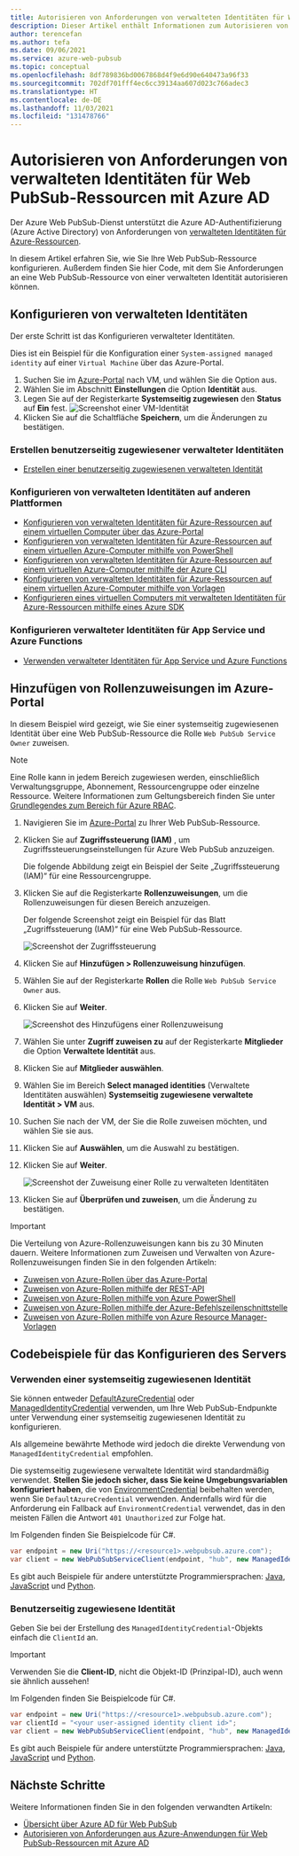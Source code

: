 ```yaml
---
title: Autorisieren von Anforderungen von verwalteten Identitäten für Web PubSub-Ressourcen mit Azure AD
description: Dieser Artikel enthält Informationen zum Autorisieren von Anforderungen von verwalteten Identitäten an Web PubSub-Ressourcen mit Azure AD.
author: terencefan
ms.author: tefa
ms.date: 09/06/2021
ms.service: azure-web-pubsub
ms.topic: conceptual
ms.openlocfilehash: 8df789836bd0067868d4f9e6d90e640473a96f33
ms.sourcegitcommit: 702df701fff4ec6cc39134aa607d023c766adec3
ms.translationtype: HT
ms.contentlocale: de-DE
ms.lasthandoff: 11/03/2021
ms.locfileid: "131478766"
---
```

# <a name="authorize-request-to-web-pubsub-resources-with-azure-ad-from-managed-identities"></a>Autorisieren von Anforderungen von verwalteten Identitäten für Web PubSub-Ressourcen mit Azure AD
Der Azure Web PubSub-Dienst unterstützt die Azure AD-Authentifizierung (Azure Active Directory) von Anforderungen von [verwalteten Identitäten für Azure-Ressourcen](../active-directory/managed-identities-azure-resources/overview.md). 

In diesem Artikel erfahren Sie, wie Sie Ihre Web PubSub-Ressource konfigurieren. Außerdem finden Sie hier Code, mit dem Sie Anforderungen an eine Web PubSub-Ressource von einer verwalteten Identität autorisieren können.

## <a name="configure-managed-identities"></a>Konfigurieren von verwalteten Identitäten

Der erste Schritt ist das Konfigurieren verwalteter Identitäten.

Dies ist ein Beispiel für die Konfiguration einer `System-assigned managed identity` auf einer `Virtual Machine` über das Azure-Portal.

1. Suchen Sie im [Azure-Portal](https://portal.azure.com/) nach VM, und wählen Sie die Option aus.
1. Wählen Sie im Abschnitt **Einstellungen** die Option **Identität** aus.
1. Legen Sie auf der Registerkarte **Systemseitig zugewiesen** den **Status** auf **Ein** fest.
   ![Screenshot einer VM-Identität](./media/aad-authorization/identity-virtual-machine.png)
1. Klicken Sie auf die Schaltfläche **Speichern**, um die Änderungen zu bestätigen.

### <a name="how-to-create-user-assigned-managed-identities"></a>Erstellen benutzerseitig zugewiesener verwalteter Identitäten
- [Erstellen einer benutzerseitig zugewiesenen verwalteten Identität](../active-directory/managed-identities-azure-resources/how-manage-user-assigned-managed-identities.md#create-a-user-assigned-managed-identity)

### <a name="how-to-configure-managed-identities-on-other-platforms"></a>Konfigurieren von verwalteten Identitäten auf anderen Plattformen

- [Konfigurieren von verwalteten Identitäten für Azure-Ressourcen auf einem virtuellen Computer über das Azure-Portal](../active-directory/managed-identities-azure-resources/qs-configure-portal-windows-vm.md)
- [Konfigurieren von verwalteten Identitäten für Azure-Ressourcen auf einem virtuellen Azure-Computer mithilfe von PowerShell](../active-directory/managed-identities-azure-resources/qs-configure-powershell-windows-vm.md)
- [Konfigurieren von verwalteten Identitäten für Azure-Ressourcen auf einem virtuellen Azure-Computer mithilfe der Azure CLI](../active-directory/managed-identities-azure-resources/qs-configure-cli-windows-vm.md)
- [Konfigurieren von verwalteten Identitäten für Azure-Ressourcen auf einem virtuellen Azure-Computer mithilfe von Vorlagen](../active-directory/managed-identities-azure-resources/qs-configure-template-windows-vm.md)
- [Konfigurieren eines virtuellen Computers mit verwalteten Identitäten für Azure-Ressourcen mithilfe eines Azure SDK](../active-directory/managed-identities-azure-resources/qs-configure-sdk-windows-vm.md)

### <a name="how-to-configure-managed-identities-for-app-service-and-azure-functions"></a>Konfigurieren verwalteter Identitäten für App Service und Azure Functions

- [Verwenden verwalteter Identitäten für App Service und Azure Functions](../app-service/overview-managed-identity.md)

## <a name="add-role-assignments-on-azure-portal"></a>Hinzufügen von Rollenzuweisungen im Azure-Portal  

In diesem Beispiel wird gezeigt, wie Sie einer systemseitig zugewiesenen Identität über eine Web PubSub-Ressource die Rolle `Web PubSub Service Owner` zuweisen. 

> [!Note]
> Eine Rolle kann in jedem Bereich zugewiesen werden, einschließlich Verwaltungsgruppe, Abonnement, Ressourcengruppe oder einzelne Ressource. Weitere Informationen zum Geltungsbereich finden Sie unter [Grundlegendes zum Bereich für Azure RBAC](../role-based-access-control/scope-overview.md).
1. Navigieren Sie im [Azure-Portal](https://portal.azure.com/) zu Ihrer Web PubSub-Ressource.

1. Klicken Sie auf **Zugriffssteuerung (IAM)** , um Zugriffssteuerungseinstellungen für Azure Web PubSub anzuzeigen.

   Die folgende Abbildung zeigt ein Beispiel der Seite „Zugriffssteuerung (IAM)“ für eine Ressourcengruppe.

1. Klicken Sie auf die Registerkarte **Rollenzuweisungen**, um die Rollenzuweisungen für diesen Bereich anzuzeigen.

   Der folgende Screenshot zeigt ein Beispiel für das Blatt „Zugriffssteuerung (IAM)“ für eine Web PubSub-Ressource.

   ![Screenshot der Zugriffssteuerung](./media/aad-authorization/access-control.png)

1. Klicken Sie auf **Hinzufügen > Rollenzuweisung hinzufügen**.

1. Wählen Sie auf der Registerkarte **Rollen** die Rolle `Web PubSub Service Owner` aus.

1. Klicken Sie auf **Weiter**.

   ![Screenshot des Hinzufügens einer Rollenzuweisung](./media/aad-authorization/add-role-assignment.png)

1. Wählen Sie unter **Zugriff zuweisen zu** auf der Registerkarte **Mitglieder** die Option **Verwaltete Identität** aus.

1. Klicken Sie auf **Mitglieder auswählen**.

1. Wählen Sie im Bereich **Select managed identities** (Verwaltete Identitäten auswählen) **Systemseitig zugewiesene verwaltete Identität > VM** aus.

1. Suchen Sie nach der VM, der Sie die Rolle zuweisen möchten, und wählen Sie sie aus.

1. Klicken Sie auf **Auswählen**, um die Auswahl zu bestätigen.

2. Klicken Sie auf **Weiter**.

   ![Screenshot der Zuweisung einer Rolle zu verwalteten Identitäten](./media/aad-authorization/assign-role-to-managed-identities.png)

3. Klicken Sie auf **Überprüfen und zuweisen**, um die Änderung zu bestätigen.

> [!IMPORTANT]
> Die Verteilung von Azure-Rollenzuweisungen kann bis zu 30 Minuten dauern.
Weitere Informationen zum Zuweisen und Verwalten von Azure-Rollenzuweisungen finden Sie in den folgenden Artikeln:
- [Zuweisen von Azure-Rollen über das Azure-Portal](../role-based-access-control/role-assignments-portal.md)
- [Zuweisen von Azure-Rollen mithilfe der REST-API](../role-based-access-control/role-assignments-rest.md)
- [Zuweisen von Azure-Rollen mithilfe von Azure PowerShell](../role-based-access-control/role-assignments-powershell.md)
- [Zuweisen von Azure-Rollen mithilfe der Azure-Befehlszeilenschnittstelle](../role-based-access-control/role-assignments-cli.md)
- [Zuweisen von Azure-Rollen mithilfe von Azure Resource Manager-Vorlagen](../role-based-access-control/role-assignments-template.md)

## <a name="sample-codes-while-configuring-your-server"></a>Codebeispiele für das Konfigurieren des Servers

### <a name="using-system-assigned-identity"></a>Verwenden einer systemseitig zugewiesenen Identität

Sie können entweder [DefaultAzureCredential](/dotnet/api/azure.identity.defaultazurecredential) oder [ManagedIdentityCredential](/dotnet/api/azure.identity.managedidentitycredential) verwenden, um Ihre Web PubSub-Endpunkte unter Verwendung einer systemseitig zugewiesenen Identität zu konfigurieren.

Als allgemeine bewährte Methode wird jedoch die direkte Verwendung von `ManagedIdentityCredential` empfohlen.

Die systemseitig zugewiesene verwaltete Identität wird standardmäßig verwendet. **Stellen Sie jedoch sicher, dass Sie keine Umgebungsvariablen konfiguriert haben**, die von [EnvironmentCredential](/dotnet/api/azure.identity.environmentcredential) beibehalten werden, wenn Sie `DefaultAzureCredential` verwenden. Andernfalls wird für die Anforderung ein Fallback auf `EnvironmentCredential` verwendet, das in den meisten Fällen die Antwort `401 Unauthorized` zur Folge hat.

Im Folgenden finden Sie Beispielcode für C#.

```C#
var endpoint = new Uri("https://<resource1>.webpubsub.azure.com");
var client = new WebPubSubServiceClient(endpoint, "hub", new ManagedIdentityCredential());
```

Es gibt auch Beispiele für andere unterstützte Programmiersprachen: [Java](), [JavaScript]() und [Python]().

### <a name="using-user-assigned-identity"></a>Benutzerseitig zugewiesene Identität

Geben Sie bei der Erstellung des `ManagedIdentityCredential`-Objekts einfach die `ClientId` an.

> [!IMPORTANT]
> Verwenden Sie die **Client-ID**, nicht die Objekt-ID (Prinzipal-ID), auch wenn sie ähnlich aussehen!

Im Folgenden finden Sie Beispielcode für C#.

```C#
var endpoint = new Uri("https://<resource1>.webpubsub.azure.com");
var clientId = "<your user-assigned identity client id>";
var client = new WebPubSubServiceClient(endpoint, "hub", new ManagedIdentityCredential(clientId));
```

Es gibt auch Beispiele für andere unterstützte Programmiersprachen: [Java](), [JavaScript]() und [Python]().

## <a name="next-steps"></a>Nächste Schritte

Weitere Informationen finden Sie in den folgenden verwandten Artikeln:
- [Übersicht über Azure AD für Web PubSub](concept-azure-ad-authorization.md)
- [Autorisieren von Anforderungen aus Azure-Anwendungen für Web PubSub-Ressourcen mit Azure AD](howto-authorize-from-application.md)